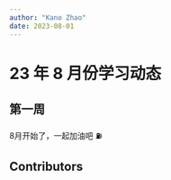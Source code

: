 ```yaml
---
author: "Kano Zhao"
date: 2023-08-01
---
```

# 23 年 8 月份学习动态

<PageInfo/>

## 第一周

8月开始了，一起加油吧 ⛽️

## Contributors

<Contributors/>

<CopyRight/>

<Person/>